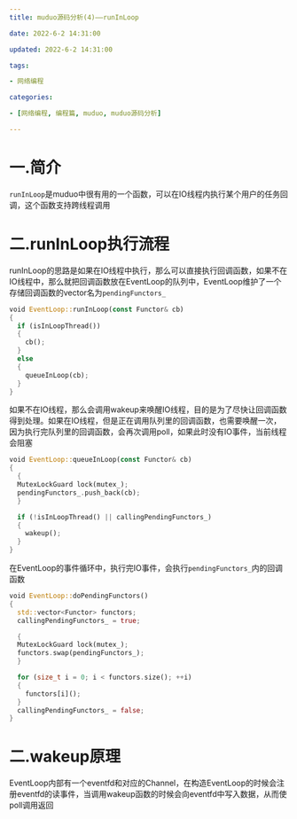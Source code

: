 ```yaml
---
title: muduo源码分析(4)——runInLoop

date: 2022-6-2 14:31:00

updated: 2022-6-2 14:31:00

tags:

- 网络编程

categories:

- [网络编程, 编程篇, muduo, muduo源码分析]

---
```


# 一.简介

`runInLoop`是muduo中很有用的一个函数，可以在IO线程内执行某个用户的任务回调，这个函数支持跨线程调用

# 二.runInLoop执行流程

runInLoop的思路是如果在IO线程中执行，那么可以直接执行回调函数，如果不在IO线程中，那么就把回调函数放在EventLoop的队列中，EventLoop维护了一个存储回调函数的vector名为`pendingFunctors_`

```rust
void EventLoop::runInLoop(const Functor& cb)
{
  if (isInLoopThread())
  {
    cb();
  }
  else
  {
    queueInLoop(cb);
  }
}
```

如果不在IO线程，那么会调用wakeup来唤醒IO线程，目的是为了尽快让回调函数得到处理。如果在IO线程，但是正在调用队列里的回调函数，也需要唤醒一次，因为执行完队列里的回调函数，会再次调用poll，如果此时没有IO事件，当前线程会阻塞

```rust
void EventLoop::queueInLoop(const Functor& cb)
{
  {
  MutexLockGuard lock(mutex_);
  pendingFunctors_.push_back(cb);
  }

  if (!isInLoopThread() || callingPendingFunctors_)
  {
    wakeup();
  }
}
```

在EventLoop的事件循环中，执行完IO事件，会执行`pendingFunctors_`内的回调函数

```rust
void EventLoop::doPendingFunctors()
{
  std::vector<Functor> functors;
  callingPendingFunctors_ = true;

  {
  MutexLockGuard lock(mutex_);
  functors.swap(pendingFunctors_);
  }

  for (size_t i = 0; i < functors.size(); ++i)
  {
    functors[i]();
  }
  callingPendingFunctors_ = false;
}
```

# 二.wakeup原理

EventLoop内部有一个eventfd和对应的Channel，在构造EventLoop的时候会注册eventfd的读事件，当调用wakeup函数的时候会向eventfd中写入数据，从而使poll调用返回
